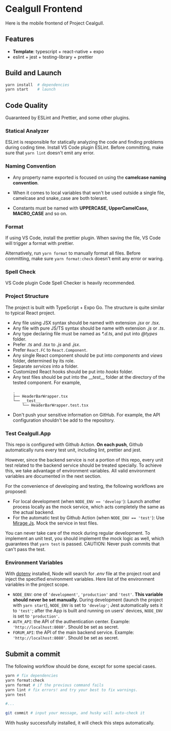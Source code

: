 # Cealgull Frontend

Here is the mobile frontend of Project Cealgull.

## Features

- **Template**: typescript + react-native + expo
- eslint + jest + testing-library + prettier

## Build and Launch

```sh
yarn install  # dependencies
yarn start    # launch
```

## Code Quality

Guaranteed by ESLint and Prettier, and some other plugins.

### Statical Analyzer

ESLint is responsible for statically analyzing the code and finding problems during coding time. Install VS Code plugin ESLint. Before committing, make sure that `yarn lint` doesn't emit any error.

### Naming Convention

- Any property name exported is focused on using the **camelcase naming convention**.

- When it comes to local variables that won't be used outside a single file, camelcase and snake_case are both tolerant.

- Constants must be named with **UPPERCASE, UpperCamelCase, MACRO_CASE** and so on.

### Format

If using VS Code, install the prettier plugin. When saving the file, VS Code will trigger a format with prettier.

Alternatively, run `yarn format` to manually format all files. Before committing, make sure `yarn format:check` doesn't emit any error or waring.

### Spell Check

VS Code plugin Code Spell Checker is heavily recommended.

### Project Structure

The project is built with TypeScript + Expo Go. The structure is quite similar to typical React project.

- Any file using JSX syntax should be named with extension _.jsx_ or _.tsx_.
- Any file with pure JS/TS syntax should be name with extension _.js_ or _.ts_.
- Any type declaring file must be named as _\*.d.ts_, and put into _@types_ folder.
- Prefer _.ts_ and _.tsx_ to _.js_ and _.jsx_.
- Prefer `React.FC` to `React.Component`.
- Any single React component should be put into _components_ and _views_ folder, determined by its role.
- Separate _services_ into a folder.
- Customized React hooks should be put into _hooks_ folder.
- Any test files should be put into the \_\__test_\_\_ folder at the directory of the tested component. For example,
  ```
  .
  ├── HeaderBarWrapper.tsx
  └── __test__
      └── HeaderBarWrapper.test.tsx
  ```
- Don't push your sensitive information on GitHub. For example, the API configuration shouldn't be add to the repository.

### Test Cealgull.App

This repo is configured with Github Action. **On each push**, Github automatically runs every test unit, including lint, prettier and jest.

However, since the backend service is not a portion of this repo, every unit test related to the backend service should be treated specially. To achieve this, we take advantage of environment variables. All valid environment variables are documented in the next section.

For the convenience of developing and testing, the following workflows are proposed:

- For local development (when `NODE_ENV == 'develop'`): Launch another process locally as the mock service, which acts completely the same as the actual backend.
- For the automatic test by Github Action (when `NODE_ENV == 'test'`): Use [Mirage Js](https://miragejs.com/). Mock the service in test files.

You can never take care of the mock during regular development. To implement an unit test, you should implement the mock logic as well, which guarantees that `yarn test` is passed. CAUTION: Never push commits that can't pass the test.

### Environment Variables

With [dotenv](https://www.dotenv.org/) installed, Node will search for _.env_ file at the project root and inject the specified environment variables. Here list of the environment variables in the project scope.

- `NODE_ENV`: one of `'development'`, `'production'` and `'test'`. **This variable should never be set manually.** During development (launch the project with `yarn start`), `NODE_ENV` is set to `'develop'`; Jest automatically sets it to `'test'`; after the App is built and running on users' devices, `NODE_ENV` is set to `'production'`.
- `AUTH_API`: the API of the authentication center. Example: `'http://localhost:8080'`. Should be set as secret.
- `FORUM_API`: the API of the main backend service. Example: `'http://localhost:8080'`. Should be set as secret.

## Submit a commit

The following workflow should be done, except for some special cases.

```sh
yarn # fix dependencies
yarn format:check
yarn format # if the previous command fails
yarn lint # fix errors! and try your best to fix warnings.
yarn test

#...

git commit # input your message, and husky will auto-check it
```

With husky successfully installed, it will check this steps automatically.
